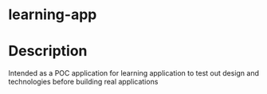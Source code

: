 # learning-app

# Description
Intended as a POC application for learning application to test out design and technologies before building real applications